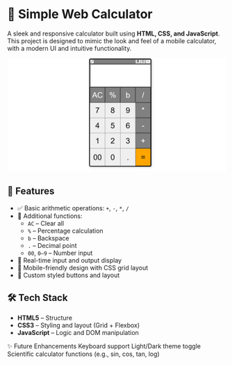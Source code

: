 # 🧮 Simple Web Calculator

A sleek and responsive calculator built using **HTML, CSS, and JavaScript**. This project is designed to mimic the look and feel of a mobile calculator, with a modern UI and intuitive functionality.

![Calculator Preview](Calculator.png)

## 🚀 Features

- ✅ Basic arithmetic operations: `+`, `-`, `*`, `/`
- 🔁 Additional functions: 
  - `AC` – Clear all
  - `%` – Percentage calculation
  - `b` – Backspace
  - `.` – Decimal point
  - `00`, `0–9` – Number input
- 🧠 Real-time input and output display
- 📱 Mobile-friendly design with CSS grid layout
- 🎨 Custom styled buttons and layout

## 🛠️ Tech Stack

- **HTML5** – Structure  
- **CSS3** – Styling and layout (Grid + Flexbox)  
- **JavaScript** – Logic and DOM manipulation

✨ Future Enhancements
  Keyboard support
  Light/Dark theme toggle
  Scientific calculator functions (e.g., sin, cos, tan, log)
